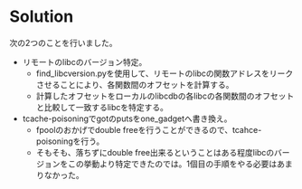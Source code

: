 # Solution
次の2つのことを行いました。
+ リモートのlibcのバージョン特定。
  + find_libcversion.pyを使用して、リモートのlibcの関数アドレスをリークさせることにより、各関数間のオフセットを計算する。
  + 計算したオフセットをローカルのlibcdbの各libcの各関数間のオフセットと比較して一致するlibcを特定する。
+ tcache-poisoningでgotのputsをone_gadgetへ書き換え。
  + fpoolのおかげでdouble freeを行うことができるので、tcahce-poisoningを行う。
  + そもそも、落ちずにdouble free出来るということはある程度libcのバージョンをこの挙動より特定できたのでは。1個目の手順をやる必要はあまりなかった。
